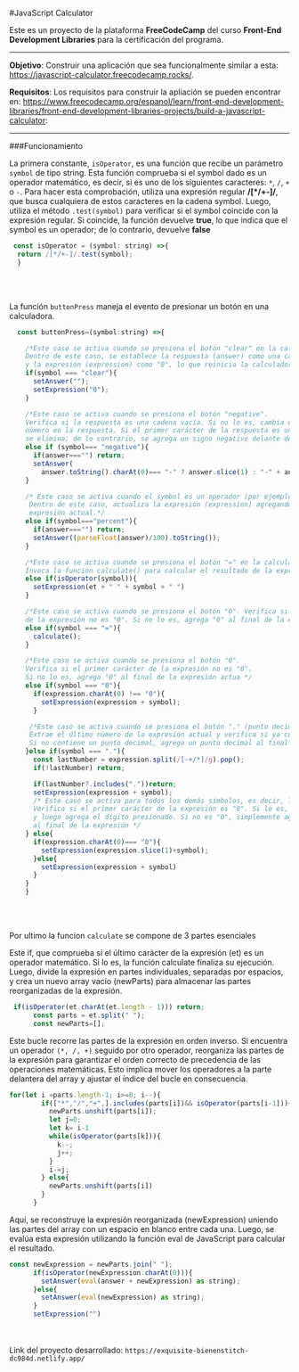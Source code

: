 #JavaScript Calculator 

Este es un proyecto de la plataforma **FreeCodeCamp** del curso **Front-End Development Libraries** para la certificación del programa.


------------

**Objetivo**: Construir una aplicación que sea funcionalmente similar a esta: https://javascript-calculator.freecodecamp.rocks/.

**Requisitos**: Los requisitos para construir la apliación se pueden encontrar en: https://www.freecodecamp.org/espanol/learn/front-end-development-libraries/front-end-development-libraries-projects/build-a-javascript-calculator:

-------------
###Funcionamiento

La primera constante, `isOperator`, es una función que recibe un parámetro `symbol` de tipo string. Esta función comprueba si el symbol dado es un operador matemático, es decir, si es uno de los siguientes caracteres: `*`, `/`, `+` o `-`. Para hacer esta comprobación, utiliza una expresión regular **/[*/+-]/**, que busca cualquiera de estos caracteres en la cadena symbol. Luego, utiliza el método `.test(symbol)` para verificar si el symbol coincide con la expresión regular. Si coincide, la función devuelve **true**, lo que indica que el symbol es un operador; de lo contrario, devuelve **false**

```javascript
 const isOperator = (symbol: string) =>{
  return /[*/+-]/.test(symbol);
  }
```
<br><br>

La función `buttonPress` maneja el evento de presionar un botón en una calculadora. 
```javascript
  const buttonPress=(symbol:string) =>{

    /*Este caso se activa cuando se presiona el botón "clear" en la calculadora. 
    Dentro de este caso, se establece la respuesta (answer) como una cadena vacía 
    y la expresión (expression) como "0", lo que reinicia la calculadora */
    if(symbol === "clear"){
      setAnswer("");
      setExpression("0");
    }

    /*Este caso se activa cuando se presiona el botón "negative". 
    Verifica si la respuesta es una cadena vacía. Si no lo es, cambia el signo del 
    número en la respuesta. Si el primer carácter de la respuesta es un signo negativo, 
    se elimina; de lo contrario, se agrega un signo negativo delante del número. */
    else if (symbol=== "negative"){
      if(answer==="") return;
      setAnswer(
        answer.toString().charAt(0)=== "-" ? answer.slice(1) : "-" + answer);
    }

    /* Este caso se activa cuando el symbol es un operador (por ejemplo, "+", "-", "*", "/").
     Dentro de este caso, actualiza la expresión (expression) agregando el operador al final de la 
     expresión actual.*/
    else if(symbol==="percent"){
      if(answer==="") return;
      setAnswer((parseFloat(answer)/100).toString());
    }

    /*Este caso se activa cuando se presiona el botón "=" en la calculadora. 
    Invoca la función calculate() para calcular el resultado de la expresión actual.*/
    else if(isOperator(symbol)){
      setExpression(et + " " + symbol + " ")
    }

    /*Este caso se activa cuando se presiona el botón "0". Verifica si el primer carácter 
    de la expresión no es "0". Si no lo es, agrega "0" al final de la expresión actual. */
    else if(symbol === "="){
      calculate();
    }

    /*Este caso se activa cuando se presiona el botón "0". 
    Verifica si el primer carácter de la expresión no es "0". 
    Si no lo es, agrega "0" al final de la expresión actua */
    else if(symbol === "0"){
      if(expression.charAt(0) !== "0"){
        setExpression(expression + symbol);
      }

     /*Este caso se activa cuando se presiona el botón "." (punto decimal). 
     Extrae el último número de la expresión actual y verifica si ya contiene un punto decimal. 
     Si no contiene un punto decimal, agrega un punto decimal al final de la expresión actual */
    }else if(symbol === "."){
      const lastNumber = expression.split(/[-+/*]/g).pop();
      if(!lastNumber) return;

      if(lastNumber?.includes("."))return;
      setExpression(expression + symbol);
      /* Este caso se activa para todos los demás símbolos, es decir, los dígitos del 1 al 9. 
      Verifica si el primer carácter de la expresión es "0". Si lo es, elimina el primer carácter 
      y luego agrega el dígito presionado. Si no es "0", simplemente agrega el dígito presionado 
      al final de la expresión */
    } else{
      if(expression.charAt(0)=== "0"){
        setExpression(expression.slice(1)+symbol);
      }else{
        setExpression(expression + symbol)
      }
    }
    }
```
<br><br>

Por ultimo la funcion `calculate` se compone de 3 partes esenciales

Este if, que comprueba si el último carácter de la expresión (et) es un operador matemático. Si lo es, la función calculate finaliza su ejecución. Luego, divide la expresión en partes individuales, separadas por espacios, y crea un nuevo array vacío (newParts) para almacenar las partes reorganizadas de la expresión.

```javascript
 if(isOperator(et.charAt(et.length - 1))) return;
      const parts = et.split(" ");
      const newParts=[];
```
Este bucle recorre las partes de la expresión en orden inverso. 
Si encuentra un operador `(*, /, +)` seguido por otro operador, reorganiza las partes de la expresión para garantizar el orden correcto de precedencia de las operaciones matemáticas. Esto implica mover los operadores a la parte delantera del array y ajustar el índice del bucle en consecuencia.
```javascript
for(let i =parts.length-1; i>=0; i--){
        if(["*","/","+",].includes(parts[i])&& isOperator(parts[i-1])){
          newParts.unshift(parts[i]);
          let j=0;
          let k= i-1
          while(isOperator(parts[k])){
            k--;
            j++;
          }
          i-=j;
        } else{
          newParts.unshift(parts[i])
        }
      }
```
Aquí, se reconstruye la expresión reorganizada (newExpression) uniendo las partes del array con un espacio en blanco entre cada una. Luego, se evalúa esta expresión utilizando la función eval de JavaScript para calcular el resultado.

```javascript
const newExpression = newParts.join(" ");
      if(isOperator(newExpression.charAt(0))){
        setAnswer(eval(answer + newExpression) as string);
      }else{
        setAnswer(eval(newExpression) as string);
      }
      setExpression("")
```
<br><br>
Link del proyecto desarrollado:
`https://exquisite-bienenstitch-dc984d.netlify.app/`
